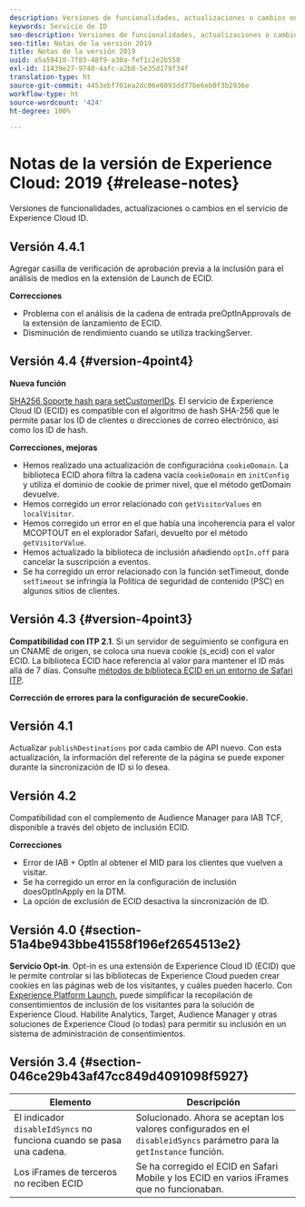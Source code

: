```yaml
---
description: Versiones de funcionalidades, actualizaciones o cambios en el servicio de Experience Cloud ID.
keywords: Servicio de ID
seo-description: Versiones de funcionalidades, actualizaciones o cambios en el servicio de Experience Cloud ID.
seo-title: Notas de la versión 2019
title: Notas de la versión 2019
uuid: a5a59410-7f85-48f9-a30a-fef1c2e2b558
exl-id: 11439e27-9740-4afc-a2b8-5e35d179f34f
translation-type: ht
source-git-commit: 4453ebf701ea2dc06e6093dd77be6eb0f3b2936e
workflow-type: ht
source-wordcount: '424'
ht-degree: 100%

---
```


# Notas de la versión de Experience Cloud: 2019 {#release-notes}

Versiones de funcionalidades, actualizaciones o cambios en el servicio de Experience Cloud ID.

## Versión 4.4.1

Agregar casilla de verificación de aprobación previa a la inclusión para el análisis de medios en la extensión de Launch de ECID.

**Correcciones**

* Problema con el análisis de la cadena de entrada preOptInApprovals de la extensión de lanzamiento de ECID.
* Disminución de rendimiento cuando se utiliza trackingServer.

## Versión 4.4 {#version-4point4}

**Nueva función**

[SHA256 Soporte hash para setCustomerIDs](/help/reference/hashing-support.md). El servicio de Experience Cloud ID (ECID) es compatible con el algoritmo de hash SHA-256 que le permite pasar los ID de clientes o direcciones de correo electrónico, así como los ID de hash.

**Correcciones, mejoras**

* Hemos realizado una actualización de configuracióna `cookieDomain`. La biblioteca ECID ahora filtra la cadena vacía `cookieDomain` en `initConfig` y utiliza el dominio de cookie de primer nivel, que el método getDomain devuelve.
* Hemos corregido un error relacionado con `getVisitorValues` en `localVisitor`. 
* Hemos corregido un error en el que había una incoherencia para el valor MCOPTOUT en el explorador Safari, devuelto por el método `getVisitorValue`. 
* Hemos actualizado la biblioteca de inclusión añadiendo `optIn.off` para cancelar la suscripción a eventos.
* Se ha corregido un error relacionado con la función setTimeout, donde `setTimeout` se infringía la Política de seguridad de contenido (PSC) en algunos sitios de clientes.

## Versión 4.3 {#version-4point3}

**Compatibilidad con ITP 2.1**. Si un servidor de seguimiento se configura en un CNAME de origen, se coloca una nueva cookie (s_ecid) con el valor ECID. La biblioteca ECID hace referencia al valor para mantener el ID más allá de 7 días. Consulte [métodos de biblioteca ECID en un entorno de Safari ITP](/help/reference/ecid-library-methods.md).

**Corrección de errores para la configuración de secureCookie.**

## Versión 4.1

Actualizar `publishDestinations` por cada cambio de API nuevo. Con esta actualización, la información del referente de la página se puede exponer durante la sincronización de ID si lo desea.

## Versión 4.2

Compatibilidad con el complemento de Audience Manager para IAB TCF, disponible a través del objeto de inclusión ECID.

**Correcciones**

* Error de IAB + OptIn al obtener el MID para los clientes que vuelven a visitar.
* Se ha corregido un error en la configuración de inclusión doesOptInApply en la DTM.
* La opción de exclusión de ECID desactiva la sincronización de ID.

## Versión 4.0 {#section-51a4be943bbe41558f196ef2654513e2}

**Servicio Opt-in**. Opt-in es una extensión de Experience Cloud ID (ECID) que le permite controlar si las bibliotecas de Experience Cloud pueden crear cookies en las páginas web de los visitantes, y cuáles pueden hacerlo. Con [Experience Platform Launch](https://docs.adobe.com/content/help/es-ES/launch/using/overview.html), puede simplificar la recopilación de consentimientos de inclusión de los visitantes para la solución de Experience Cloud. Habilite Analytics, Target, Audience Manager y otras soluciones de Experience Cloud (o todas) para permitir su inclusión en un sistema de administración de consentimientos.

## Versión 3.4 {#section-046ce29b43af47cc849d4091098f5927}

| Elemento | Descripción |
|---|---|
| El indicador `disableIdSyncs` no funciona cuando se pasa una cadena. | Solucionado. Ahora se aceptan los valores configurados en el `disableidSyncs` parámetro para la `getInstance` función. |
| Los iFrames de terceros no reciben ECID | Se ha corregido el ECID en Safari Mobile y los ECID en varios iFrames que no funcionaban. |

